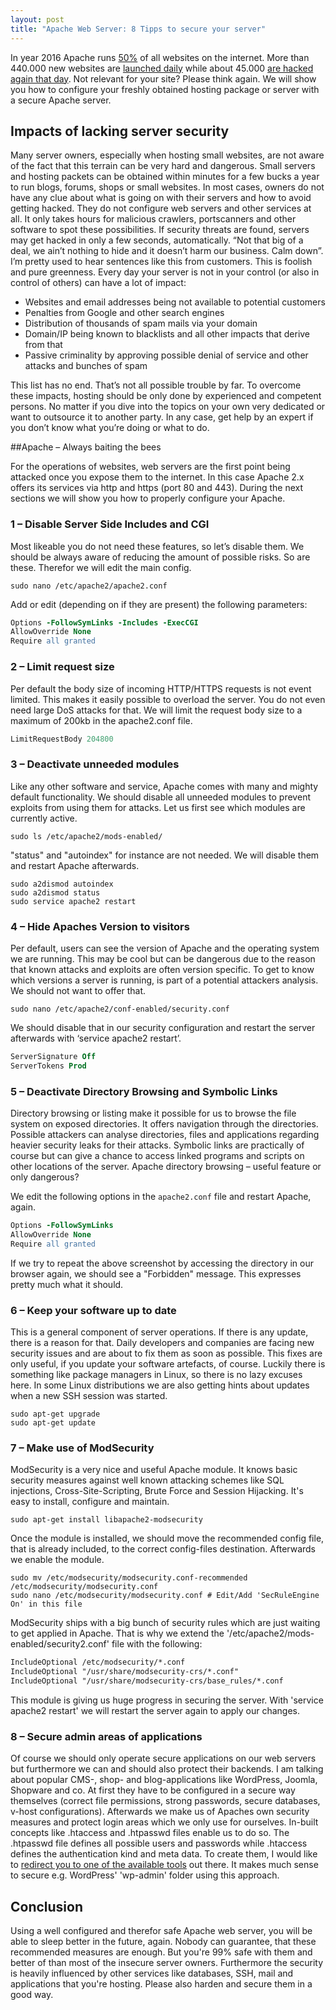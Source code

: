 ```yaml
---
layout: post
title: "Apache Web Server: 8 Tipps to secure your server"
---
```


In year 2016 Apache runs [50%](http://de.statista.com/statistik/daten/studie/181588/umfrage/marktanteil-der-meistgenutzten-webserver/) of all websites on the internet. More than 440.000 new websites are [launched daily](https://www.quora.com/How-many-websites-are-created-each-year-month-week) while about 45.000 [are hacked again that day](http://www.forbes.com/sites/jameslyne/2013/09/06/30000-web-sites-hacked-a-day-how-do-you-host-yours/#44c1de113a8c). Not relevant for your site? Please think again. We will show you how to configure your freshly obtained hosting package or server with a secure Apache server.

## Impacts of lacking server security

Many server owners, especially when hosting small websites, are not aware of the fact that this terrain can be very hard and dangerous. Small servers and hosting packets can be obtained within minutes for a few bucks a year to run blogs, forums, shops or small websites. In most cases, owners do not have any clue about what is going on with their servers and how to avoid getting hacked. They do not configure web servers and other services at all. It only takes hours for malicious crawlers, portscanners and other software to spot these possibilities. If security threats are found, servers may get hacked in only a few seconds, automatically.
“Not that big of a deal, we ain’t nothing to hide and it doesn’t harm our business. Calm down”. I’m pretty used to hear sentences like this from customers. This is foolish and pure greenness. Every day your server is not in your control (or also in control of others) can have a lot of impact:

- Websites and email addresses being not available to potential customers
- Penalties from Google and other search engines
- Distribution of thousands of spam mails via your domain
- Domain/IP being known to blacklists and all other impacts that derive from that
- Passive criminality by approving possible denial of service and other attacks and bunches of spam

This list has no end. That’s not all possible trouble by far. To overcome these impacts, hosting should be only done by experienced and competent persons. No matter if you dive into the topics on your own very dedicated or want to outsource it to another party. In any case, get help by an expert if you don’t know what you’re doing or what to do.


##Apache – Always baiting the bees

For the operations of websites, web servers are the first point being attacked once you expose them to the internet. In this case Apache 2.x offers its services via http and https (port 80 and 443). During the next sections we will show you how to properly configure your Apache.

### 1 – Disable Server Side Includes and CGI

Most likeable you do not need these features, so let’s disable them. We should be always aware of reducing the amount of possible risks. So are these. Therefor we will edit the main config.

``` shell
sudo nano /etc/apache2/apache2.conf
```

Add or edit (depending on if they are present) the following parameters:

``` apache
Options -FollowSymLinks -Includes -ExecCGI
AllowOverride None
Require all granted
```

### 2 – Limit request size

Per default the body size of incoming HTTP/HTTPS requests is not event limited. This makes it easily possible to overload the server. You do not even need large DoS attacks for that. We will limit the request body size to a maximum of 200kb in the apache2.conf file.

``` apache
LimitRequestBody 204800
``` 

### 3 – Deactivate unneeded modules

Like any other software and service, Apache comes with many and mighty default functionality. We should disable all unneeded modules to prevent exploits from using them for attacks. Let us first see which modules are currently active.

``` shell
sudo ls /etc/apache2/mods-enabled/
```

"status" and "autoindex" for instance are not needed. We will disable them and restart Apache afterwards.

``` shell
sudo a2dismod autoindex
sudo a2dismod status
sudo service apache2 restart
```

### 4 – Hide Apaches Version to visitors

Per default, users can see the version of Apache and the operating system we are running. This may be cool but can be dangerous due to the reason that known attacks and exploits are often version specific. To get to know which versions a server is running, is part of a potential attackers analysis. We should not want to offer that.

``` shell
sudo nano /etc/apache2/conf-enabled/security.conf
```

We should disable that in our security configuration and restart the server afterwards with ‘service apache2 restart’.

``` apache
ServerSignature Off
ServerTokens Prod
```

### 5 – Deactivate Directory Browsing and Symbolic Links

Directory browsing or listing make it possible for us to browse the file system on exposed directories. It offers navigation through the directories. Possible attackers can analyse directories, files and applications regarding heavier security leaks for their attacks. Symbolic links are practically of course but can give a chance to access linked programs and scripts on other locations of the server.
Apache directory browsing – useful feature or only dangerous?

We edit the following options in the `apache2.conf` file and restart Apache, again.

``` apache
Options -FollowSymLinks
AllowOverride None
Require all granted
```

If we try to repeat the above screenshot by accessing the directory in our browser again, we should see a "Forbidden" message. This expresses pretty much what it should.

### 6 – Keep your software up to date

This is a general component of server operations. If there is any update, there is a reason for that. Daily developers and companies are facing new security issues and are about to fix them as soon as possible. This fixes are only useful, if you update your software artefacts, of course. Luckily there is something like package managers in Linux, so there is no lazy excuses here. In some Linux distributions we are also getting hints about updates when a new SSH session was started.

``` shell
sudo apt-get upgrade
sudo apt-get update
```

### 7 – Make use of ModSecurity

ModSecurity is a very nice and useful Apache module. It knows basic security measures against well known attacking schemes like SQL injections, Cross-Site-Scripting, Brute Force and Session Hijacking. It's easy to install, configure and maintain.

``` shell
sudo apt-get install libapache2-modsecurity
```

Once the module is installed, we should move the recommended config file, that is already included, to the correct config-files destination. Afterwards we enable the module.

``` shell
sudo mv /etc/modsecurity/modsecurity.conf-recommended /etc/modsecurity/modsecurity.conf
sudo nano /etc/modsecurity/modsecurity.conf # Edit/Add 'SecRuleEngine On' in this file
```

ModSecurity ships with a big bunch of security rules which are just waiting to get applied in Apache. That is why we extend the '/etc/apache2/mods-enabled/security2.conf' file with the following:

``` apache
IncludeOptional /etc/modsecurity/*.conf
IncludeOptional "/usr/share/modsecurity-crs/*.conf"
IncludeOptional "/usr/share/modsecurity-crs/base_rules/*.conf
```

This module is giving us huge progress in securing the server. With 'service apache2 restart' we will restart the server again to apply our changes.

### 8 – Secure admin areas of applications

Of course we should only operate secure applications on our web servers but furthermore we can and should also protect their backends. I am talking about popular CMS-, shop- and blog-applications like WordPress, Joomla, Shopware and co. At first they have to be configured in a secure way themselves (correct file permissions, strong passwords, secure databases, v-host configurations). Afterwards we make us of Apaches own security measures and protect login areas which we only use for ourselves. In-built concepts like .htaccess and .htpasswd files enable us to do so. The .htpasswd file defines all possible users and passwords while .htaccess defines the authentication kind and meta data. To create them, I would like to [redirect you to one of the available tools](http://www.web2generators.com/apache-tools/htpasswd-generator) out there. It makes much sense to secure e.g. WordPress' 'wp-admin' folder using this approach.


## Conclusion

Using a well configured and therefor safe Apache web server, you will be able to sleep better in the future, again. Nobody can guarantee, that these recommended measures are enough. But you're 99% safe with them and better of than most of the insecure server owners. Furthermore the security is heavily influenced by other services like databases, SSH, mail and applications that you're hosting. Please also harden and secure them in a good way.
